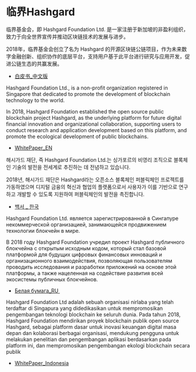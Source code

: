 # 临界Hashgard

临界基金会，即 Hashgard Foundation Ltd. 是一家注册于新加坡的非盈利组织，致力于向全世界宣传并推动区块链技术的发展与进步。

2018年，临界基金会创立了名为 Hashgard 的开源区块链公链项目，作为未来数字金融创新、组织协作的底层平台，支持用户基于此平台进行研究与应用开发，促进公链生态的共赢发展。
- [白皮书_中文版](whitepaper_CN.md)

Hashgard Foundation Ltd., is a non-profit organization registered in Singapore that dedicated to promote the development of blockchain technology to the world.

In 2018, Hashgard Foundation established the open source public blockchain project Hashgard, as the underlying platform for future digital financial innovation and organizational collaboration, supporting users to conduct research and application development based on this platform, and promote the ecological development of public blockchains.
- [WhitePaper_EN](whitepaper.md)


해시가드 재단, 즉  Hashgard Foundation Ltd.는 싱가포르의 비영리 조직으로 블록체인 기술의 발전을 전세계로 추진하는 데 전념하고 있습니다.

2018년, 해시가드 재단은 Hashgard라는 오픈소스 블록체인 퍼블릭체인 프로젝트를 가동하였으며 디지털 금융의 혁신과 협업의 플랫폼으로서  사용자가 이를 기반으로 연구하고 개발할 수 있도록 지원하여 퍼블릭체인의 발전을 촉진합니다.
- [백서 _ 한국](whitepaper_KR.md)


Hashgard Foundation Ltd. является зарегистрированной в Сингапуре некоммерческой организацией, занимающейся продвижением технологии блокчейн в мире.

В 2018 году Hashgard Foundation учредил проект Hashgard публичного блокчейна с открытым исходным кодом, который стал базовой платформой для будущих цифровых финансовых инноваций и организационного взаимодействия, позволяющая пользователям проводить исследования и разработки приложений на основе этой платформы, а также нацеленная на содействие развития всей экосистемы публичных блокчейнов.
- [Белая бумага_RU ](whitepaper_RU.md)


Hashgard Foundation Ltd adalah sebuah organisasi nirlaba yang telah terdaftar di Singapura yang didedikasikan untuk mempromosikan pengembangan teknologi blockchain ke seluruh dunia. Pada tahun 2018, Hashgard Foundation mendirikan proyek blockchain publik open source Hashgard, sebagai platform dasar untuk inovasi keuangan digital masa depan dan kolaborasi berbagai organisasi, mendukung pengguna untuk melakukan penelitian dan pengembangan aplikasi berdasarkan pada platform ini, dan mempromosikan pengembangan ekologi blockchain secara publik

- [WhitePaper_Indonesia](whitepaper_ID.md)
